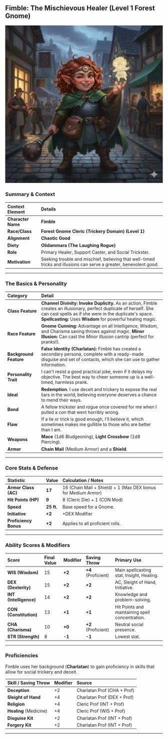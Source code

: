 ## Fimble: The Mischievous Healer (Level 1 Forest Gnome)

![Fimble the Cleric](Fimble_Cleric_img1.png)


### Summary & Context

| Context Element | Details |
| :--- | :--- |
| **Character Name** | **Fimble** |
| **Race/Class** | **Forest Gnome Cleric (Trickery Domain) (Level 1)** |
| **Alignment** | **Chaotic Good** |
| **Diety** | **Olidammara (The Laughing Rogue)** |
| **Role** | Primary Healer, Support Caster, and Social Trickster. |
| **Motivation** | Seeking trouble and mischief, believing that well-timed tricks and illusions can serve a greater, benevolent good. |

---

### The Basics & Personality

| Category | Detail |
| :--- | :--- |
| **Class Feature** | **Channel Divinity: Invoke Duplicity.** As an action, Fimble creates an illusionary, perfect duplicate of herself. She can cast spells as if she were in the duplicate's space. **Spellcasting:** Uses **Wisdom** for powerful healing magic. |
| **Race Feature** | **Gnome Cunning:** Advantage on all Intelligence, Wisdom, and Charisma saving throws against magic. **Minor Illusion:** Can cast the *Minor Illusion* cantrip (perfect for pranks!). |
| **Background Feature** | **False Identity (Charlatan):** Fimble has created a secondary persona, complete with a ready-made disguise and set of contacts, which she can use to gather information. |
| **Personality Trait**| I can't resist a good practical joke, even if it delays my objective. The best way to cheer someone up is a well-timed, harmless prank. |
| **Ideal** | **Redemption.** I use deceit and trickery to expose the real liars in the world, believing everyone deserves a chance to mend their ways. |
| **Bond** | A fellow trickster and rogue once covered for me when I pulled a con that went horribly wrong. |
| **Flaw** | If a lie or trick is good enough, I'll believe it, which sometimes makes me gullible to those who are better than I am. |
| **Weapons** | **Mace** (1d6 Bludgeoning), **Light Crossbow** (1d8 Piercing). |
| **Armor** | **Chain Mail** (Medium Armor) and a **Shield**. |

---

### Core Stats & Defense

| Statistic | Value | Calculation / Notes |
| :--- | :--- | :--- |
| **Armor Class (AC)** | **17** | 16 (Chain Mail + Shield) + 1 (Max DEX bonus for Medium Armor) |
| **Hit Points (HP)** | **9** | 8 (Cleric Die) + 1 (CON Mod) |
| **Speed** | **25 ft.** | Base speed for a Gnome. |
| **Initiative** | **+2** | +DEX Modifier |
| **Proficiency Bonus**| **+2** | Applies to all proficient rolls. |

---

### Ability Scores & Modifiers

| Score | Final Value | Modifier | Saving Throw | Primary Use |
| :--- | :--- | :--- | :--- | :--- |
| **WIS (Wisdom)** | 15 | **+2** | **+4** (Proficient) | Main spellcasting stat, Insight, Healing. |
| **DEX (Dexterity)** | 15 | **+2** | **+2** | AC, Sleight of Hand, Initiative. |
| **INT (Intelligence)** | 14 | **+2** | **+2** | Knowledge and problem-solving. |
| **CON (Constitution)** | 13 | **+1** | **+1** | Hit Points and maintaining spell concentration. |
| **CHA (Charisma)** | 10 | **+0** | **+2** (Proficient) | Neutral social presence. |
| **STR (Strength)** | 8 | **-1** | **-1** | Lowest stat. |

---

### Proficiencies

Fimble uses her background (**Charlatan**) to gain proficiency in skills that allow for social trickery and deceit.

| Skill / Saving Throw | Modifier | Source |
| :--- | :--- | :--- |
| **Deception** | +2 | Charlatan Prof (CHA + Prof) |
| **Sleight of Hand** | +4 | Charlatan Prof (DEX + Prof) |
| **Religion** | +4 | Cleric Prof (INT + Prof) |
| **Healing** (Medicine) | +4 | Cleric Prof (WIS + Prof) |
| **Disguise Kit** | +2 | Charlatan Prof (INT + Prof) |
| **Forgery Kit** | +2 | Charlatan Prof (INT + Prof) |

---
